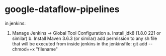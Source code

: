 # google-dataflow-pipelines

in jenkins:
  1. Manage Jenkins -> Global Tool Configuration
    a. Install jdk8 (1.8.0 221 or similar)
    b. Install Maven 3.6.3 (or similar)
add permission to any sh file that will be executed from inside jenkins in the jenkinsfile: git add --chmod=+x "filename"
